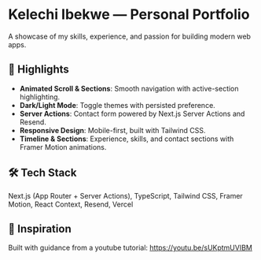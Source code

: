# Kelechi Ibekwe — Personal Portfolio

A showcase of my skills, experience, and passion for building modern web apps.

## 🚀 Highlights
- **Animated Scroll & Sections**: Smooth navigation with active-section highlighting.
- **Dark/Light Mode**: Toggle themes with persisted preference.
- **Server Actions**: Contact form powered by Next.js Server Actions and Resend.
- **Responsive Design**: Mobile-first, built with Tailwind CSS.
- **Timeline & Sections**: Experience, skills, and contact sections with Framer Motion animations.

## 🛠️ Tech Stack
Next.js (App Router + Server Actions), TypeScript, Tailwind CSS, Framer Motion, React Context, Resend, Vercel

## 🎥 Inspiration

Built with guidance from a youtube tutorial: https://youtu.be/sUKptmUVIBM
